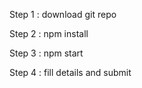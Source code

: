 Step 1 : download git repo

Step 2 : npm install

Step 3 : npm start

Step 4 : fill details and submit

